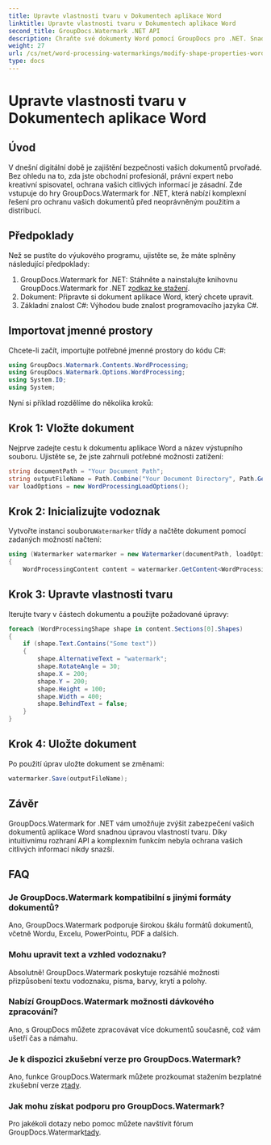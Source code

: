 ```yaml
---
title: Upravte vlastnosti tvaru v Dokumentech aplikace Word
linktitle: Upravte vlastnosti tvaru v Dokumentech aplikace Word
second_title: GroupDocs.Watermark .NET API
description: Chraňte své dokumenty Word pomocí GroupDocs pro .NET. Snadno upravte vlastnosti tvaru pro lepší zabezpečení.
weight: 27
url: /cs/net/word-processing-watermarkings/modify-shape-properties-word-docs/
type: docs
---
```

# Upravte vlastnosti tvaru v Dokumentech aplikace Word

## Úvod
V dnešní digitální době je zajištění bezpečnosti vašich dokumentů prvořadé. Bez ohledu na to, zda jste obchodní profesionál, právní expert nebo kreativní spisovatel, ochrana vašich citlivých informací je zásadní. Zde vstupuje do hry GroupDocs.Watermark for .NET, která nabízí komplexní řešení pro ochranu vašich dokumentů před neoprávněným použitím a distribucí.
## Předpoklady
Než se pustíte do výukového programu, ujistěte se, že máte splněny následující předpoklady:
1.  GroupDocs.Watermark for .NET: Stáhněte a nainstalujte knihovnu GroupDocs.Watermark for .NET z[odkaz ke stažení](https://releases.groupdocs.com/Watermark/net/).
2. Dokument: Připravte si dokument aplikace Word, který chcete upravit.
3. Základní znalost C#: Výhodou bude znalost programovacího jazyka C#.

## Importovat jmenné prostory
Chcete-li začít, importujte potřebné jmenné prostory do kódu C#:
```csharp
using GroupDocs.Watermark.Contents.WordProcessing;
using GroupDocs.Watermark.Options.WordProcessing;
using System.IO;
using System;
```
Nyní si příklad rozdělíme do několika kroků:
## Krok 1: Vložte dokument
Nejprve zadejte cestu k dokumentu aplikace Word a název výstupního souboru. Ujistěte se, že jste zahrnuli potřebné možnosti zatížení:
```csharp
string documentPath = "Your Document Path";
string outputFileName = Path.Combine("Your Document Directory", Path.GetFileName(documentPath));
var loadOptions = new WordProcessingLoadOptions();
```
## Krok 2: Inicializujte vodoznak
Vytvořte instanci souboru`Watermarker` třídy a načtěte dokument pomocí zadaných možností načtení:
```csharp
using (Watermarker watermarker = new Watermarker(documentPath, loadOptions))
{
    WordProcessingContent content = watermarker.GetContent<WordProcessingContent>();
```
## Krok 3: Upravte vlastnosti tvaru
Iterujte tvary v částech dokumentu a použijte požadované úpravy:
```csharp
foreach (WordProcessingShape shape in content.Sections[0].Shapes)
{
    if (shape.Text.Contains("Some text"))
    {
        shape.AlternativeText = "watermark";
        shape.RotateAngle = 30;
        shape.X = 200;
        shape.Y = 200;
        shape.Height = 100;
        shape.Width = 400;
        shape.BehindText = false;
    }
}
```
## Krok 4: Uložte dokument
Po použití úprav uložte dokument se změnami:
```csharp
watermarker.Save(outputFileName);
```
## Závěr
GroupDocs.Watermark for .NET vám umožňuje zvýšit zabezpečení vašich dokumentů aplikace Word snadnou úpravou vlastností tvaru. Díky intuitivnímu rozhraní API a komplexním funkcím nebyla ochrana vašich citlivých informací nikdy snazší.

## FAQ
### Je GroupDocs.Watermark kompatibilní s jinými formáty dokumentů?
Ano, GroupDocs.Watermark podporuje širokou škálu formátů dokumentů, včetně Wordu, Excelu, PowerPointu, PDF a dalších.
### Mohu upravit text a vzhled vodoznaku?
Absolutně! GroupDocs.Watermark poskytuje rozsáhlé možnosti přizpůsobení textu vodoznaku, písma, barvy, krytí a polohy.
### Nabízí GroupDocs.Watermark možnosti dávkového zpracování?
Ano, s GroupDocs můžete zpracovávat více dokumentů současně, což vám ušetří čas a námahu.
### Je k dispozici zkušební verze pro GroupDocs.Watermark?
 Ano, funkce GroupDocs.Watermark můžete prozkoumat stažením bezplatné zkušební verze z[tady](https://releases.groupdocs.com/).
### Jak mohu získat podporu pro GroupDocs.Watermark?
 Pro jakékoli dotazy nebo pomoc můžete navštívit fórum GroupDocs.Watermark[tady](https://forum.groupdocs.com/c/watermark/19).